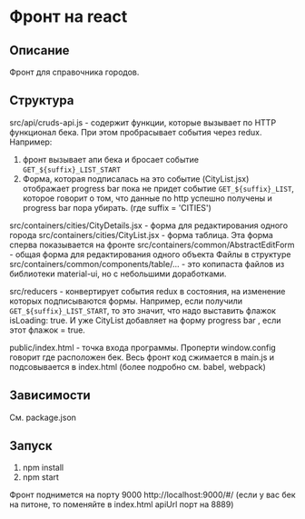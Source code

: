 # Фронт на react

## Описание
Фронт для справочника городов.

## Структура
src/api/cruds-api.js - содержит функции, которые вызывает по HTTP функционал бека. При этом пробрасывает события через redux. Например: 
1) фронт вызывает апи бека и бросает событие `GET_${suffix}_LIST_START`
2) Форма, которая подписалась на это событие (CityList.jsx) отображает progress bar пока не придет событие `GET_${suffix}_LIST`, которое говорит о том, что данные по http успешно получены и progress bar пора убирать. (где suffix = 'CITIES')

src/containers/cities/CityDetails.jsx - форма для редактирования одного города
src/containers/cities/CityList.jsx - форма таблица. Эта форма сперва показывается на фронте
src/containers/common/AbstractEditForm - общая форма для редактирования одного объекта
Файлы в структуре src/containers/common/components/table/... - это копипаста файлов из библиотеки material-ui, но с небольшими доработками.

src/reducers - конвертирует события redux в состояния, на изменение которых подписываются формы. Например, если получили `GET_${suffix}_LIST_START`, то это значит, что надо выставить флажок isLoading: true. И уже CityList добавляет на форму progress bar <Loader/>, если этот флажок = true.


public/index.html - точка входа программы. Проперти window.config говорит где расположен бек. Весь фронт код сжимается в main.js и подсовывается в index.html (более подробно см. babel, webpack)

## Зависимости
См. package.json

## Запуск
1) npm install
2) npm start

Фронт поднимется на порту 9000
http://localhost:9000/#/
(если у вас бек на питоне, то поменяйте в index.html apiUrl порт на 8889)